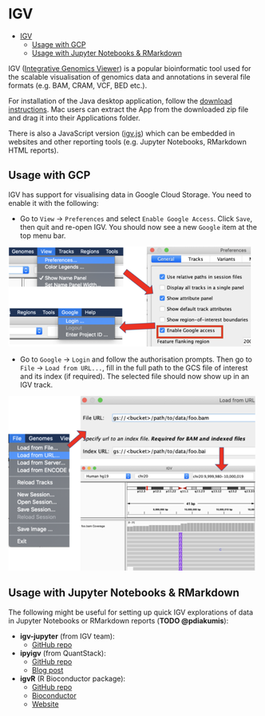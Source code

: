 # IGV

- [IGV](#igv)
  - [Usage with GCP](#usage-with-gcp)
  - [Usage with Jupyter Notebooks & RMarkdown](#usage-with-jupyter-notebooks--rmarkdown)

IGV ([Integrative Genomics Viewer](https://igv.org/)) is a popular bioinformatic
tool used for the scalable visualisation of genomics data and annotations in
several file formats (e.g. BAM, CRAM, VCF, BED etc.).

For installation of the Java desktop application, follow the
[download instructions](http://software.broadinstitute.org/software/igv/download).
Mac users can extract the App from the downloaded zip file and drag it into
their Applications folder.

There is also a JavaScript version ([igv.js](https://github.com/igvteam/igv.js))
which can be embedded in websites and other reporting tools (e.g. Jupyter
Notebooks, RMarkdown HTML reports).

## Usage with GCP

IGV has support for visualising data in Google Cloud Storage. You need to enable
it with the following:

- Go to `View` -> `Preferences` and select `Enable Google Access`. Click `Save`,
  then quit and re-open IGV. You should now see a new `Google` item at the top
  menu bar.

<img src="figures/igv-enable-google-access.png" alt="IGV enable Google access" height="200" />

- Go to `Google` -> `Login` and follow the authorisation prompts. Then go to
  `File` -> `Load from URL...`, fill in the full path to the GCS file of
  interest and its index (if required). The selected file should now show up in
  an IGV track.

<img src="figures/igv-load-gcs-bam.png" alt="IGV load GCS BAM" height="350" />

## Usage with Jupyter Notebooks & RMarkdown

The following might be useful for setting up quick IGV explorations of data in
Jupyter Notebooks or RMarkdown reports (**TODO @pdiakumis**):

- **igv-jupyter** (from IGV team):
  - [GitHub repo](https://github.com/igvteam/igv-jupyter)
- **ipyigv** (from QuantStack):
  - [GitHub repo](https://github.com/QuantStack/ipyigv)
  - [Blog post](https://blog.jupyter.org/genomic-data-representation-in-jupyter-c57a5bb518d6)
- **igvR** (R Bioconductor package):
  - [GitHub repo](https://github.com/paul-shannon/igvR)
  - [Bioconductor](https://bioconductor.org/packages/release/bioc/html/igvR.html)
  - [Website](https://paul-shannon.github.io/igvR/index.html)
